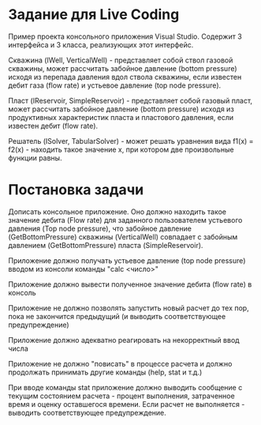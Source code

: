 # Задание для Live Coding
 
Пример проекта консольного приложения Visual Studio. Содержит 3 интерфейса и 3 класса, реализующих этот интерфейс.

Скважина (IWell, VerticalWell) - представляет собой ствол газовой скважины, может рассчитать забойное давление (bottom pressure) исходя из перепада давления вдол ствола скважины, если известен дебит газа (flow rate) и устьевое давление (top node pressure).

Пласт (IReservoir, SimpleReservoir) - представляет собой газовый пласт, может рассчитать забойное давление (bottom pressure) исходя из продуктивных характеристик пласта и пластового давления, если известен дебит (flow rate).

Решатель (ISolver, TabularSolver) - может решать уравнения вида f1(x) = f2(x) - находить такое значение x, при котором две произвольные функции равны.

# Постановка задачи

Дописать консольное приложение. Оно должно находить такое значение дебита (Flow rate) для заданного пользователем устьевого давления (Top node pressure),
что забойное давление (GetBottomPressure) скважины (VerticalWell) совпадает с забойным давлением (GetBottomPressure) пласта (SimpleReservoir).

Приложение должно получать устьевое давление (top node pressure) вводом из консоли команды "calc <число>"

Приложение должно вывести полученное значение дебита (flow rate) в консоль

Приложение не должно позволять запустить новый расчет до тех пор, пока не закончится предыдущий (и выводить соответствующее предупреждение)

Приложение должно адекватно реагировать на некорректный ввод числа

Приложение не должно "повисать" в процессе расчета и должно продолжать принимать другие команды (help, stat и т.д.)

При вводе команды stat приложение должно выводить сообщение с текущим состоянием расчета - 
процент выполнения, затраченное время и оценку оставшегося времени.
Если расчет не выполняется - выводить соответствующее предупреждение.
